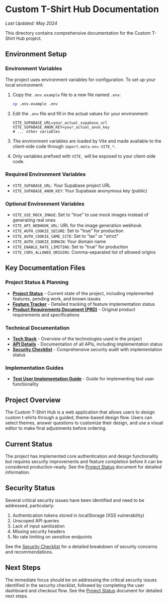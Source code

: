 # Custom T-Shirt Hub Documentation

*Last Updated: May 2024*

This directory contains comprehensive documentation for the Custom T-Shirt Hub project.

## Environment Setup

### Environment Variables

The project uses environment variables for configuration. To set up your local environment:

1. Copy the `.env.example` file to a new file named `.env`:
   ```bash
   cp .env.example .env
   ```

2. Edit the `.env` file and fill in the actual values for your environment:
   ```
   VITE_SUPABASE_URL=your_actual_supabase_url
   VITE_SUPABASE_ANON_KEY=your_actual_anon_key
   # ... other variables
   ```

3. The environment variables are loaded by Vite and made available to the client-side code through `import.meta.env.VITE_*`.

4. Only variables prefixed with `VITE_` will be exposed to your client-side code.

### Required Environment Variables

- `VITE_SUPABASE_URL`: Your Supabase project URL
- `VITE_SUPABASE_ANON_KEY`: Your Supabase anonymous key (public)

### Optional Environment Variables

- `VITE_USE_MOCK_IMAGE`: Set to "true" to use mock images instead of generating real ones
- `VITE_API_WEBHOOK_URL`: URL for the image generation webhook
- `VITE_AUTH_COOKIE_SECURE`: Set to "true" for production
- `VITE_AUTH_COOKIE_SAME_SITE`: Set to "lax" or "strict"
- `VITE_AUTH_COOKIE_DOMAIN`: Your domain name
- `VITE_ENABLE_RATE_LIMITING`: Set to "true" for production
- `VITE_CORS_ALLOWED_ORIGINS`: Comma-separated list of allowed origins

## Key Documentation Files

### Project Status & Planning

- [**Project Status**](./project_status.md) - Current state of the project, including implemented features, pending work, and known issues
- [**Feature Tracker**](./feature_tracker.md) - Detailed tracking of feature implementation status
- [**Product Requirements Document (PRD)**](./PRD.md) - Original product requirements and specifications

### Technical Documentation

- [**Tech Stack**](./tech_stack.md) - Overview of the technologies used in the project
- [**API Details**](./api_details.md) - Documentation of all APIs, including implementation status
- [**Security Checklist**](./security_checklist_updated.md) - Comprehensive security audit with implementation status

### Implementation Guides

- [**Test User Implementation Guide**](./test-user-implementation-guide.md) - Guide for implementing test user functionality

## Project Overview

The Custom T-Shirt Hub is a web application that allows users to design custom t-shirts through a guided, theme-based design flow. Users can select themes, answer questions to customize their design, and use a visual editor to make final adjustments before ordering.

## Current Status

The project has implemented core authentication and design functionality but requires security improvements and feature completion before it can be considered production-ready. See the [Project Status](./project_status.md) document for detailed information.

## Security Status

Several critical security issues have been identified and need to be addressed, particularly:

1. Authentication tokens stored in localStorage (XSS vulnerability)
2. Unscoped API queries
3. Lack of input sanitization
4. Missing security headers
5. No rate limiting on sensitive endpoints

See the [Security Checklist](./security_checklist_updated.md) for a detailed breakdown of security concerns and recommendations.

## Next Steps

The immediate focus should be on addressing the critical security issues identified in the security checklist, followed by completing the user dashboard and checkout flow. See the [Project Status](./project_status.md) document for detailed next steps.
